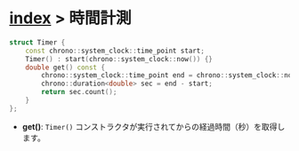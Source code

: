 # [index](index.md) > 時間計測

```cpp
struct Timer {
    const chrono::system_clock::time_point start;
    Timer() : start(chrono::system_clock::now()) {}
    double get() const {
        chrono::system_clock::time_point end = chrono::system_clock::now();
        chrono::duration<double> sec = end - start;
        return sec.count();
    }
};
```

- **get()**: `Timer()` コンストラクタが実行されてからの経過時間（秒）を取得します。